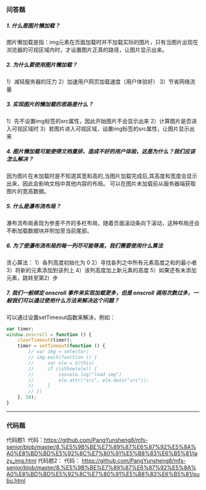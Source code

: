 ### 问答题
##### 1. 什么是图片懒加载？
图片懒加载是指：img元素在页面加载时并不加载实际的图片，只有当图片出现在浏览器的可视区域内时，才设置图片正真的路径，让图片显示出来。
##### 2. 为什么要使用图片懒加载？
1）减轻服务器的压力
2）加速用户网页加载速度（用户体验好）
3）节省网络流量
##### 3. 实现图片的懒加载的思路是什么？
1）先不设置img标签的src属性，因此开始图片不会显示出来
2）计算图片是否进入可视区域时
3）若图片进入可视区域，设置img标签的src属性，让图片显示出来
##### 4. 图片懒加载可能使得文档重排，造成不好的用户体验，这是为什么？我们应该怎么解决？
因为图片在未加载时是不知道其宽和高的,当图片加载完成后,其高度和宽度会显示出来，因此会影响文档中其他内容的布局。
可以在图片未加载前从服务器端获取图片的宽高数据。
##### 5. 什么是瀑布流布局？
瀑布流布局表现为参差不齐的多栏布局，随着页面滚动条向下滚动，这种布局还会不断加载数据块并附加至当前尾部。
##### 6. 为了使瀑布流布局的每一列尽可能等高，我们需要使用什么算法
贪心算法：
1）各列高度初始化为 0
2）寻找各列之中所有元素高度之和的最小者
3）将新的元素添加到该列上
4）该列高度加上新元素的高度
5）如果还有未添加元素，跳转至第2）步
##### 7. 我们一般绑定 onscroll 事件来实现加载更多，但是 onscroll 调用次数过多，一般我们可以通过使用什么方法来解决这个问题？
可以通过设置setTimeout函数来解决，例如：
```javascript
var timer;
window.onscroll = function () {
    clearTimeout(timer);
    timer = setTimeout(function () {
        // var img = selector;
        // img.each(function () {
        //     var ele = $(this)
        //     if (isShow(ele)) {
        //         console.log("load img")
        //         ele.attr("src", ele.data("src"));
        //     }
        // })
    }, 50);
}
```

---
### 代码题
代码题1.
代码：https://github.com/PangYunsheng8/mfs-senior/blob/master/8.%E5%9B%BE%E7%89%87%E6%87%92%E5%8A%A0%E8%BD%BD%E5%92%8C%E7%80%91%E5%B8%83%E6%B5%81/lazy_img.html
代码题2：
代码：
https://github.com/PangYunsheng8/mfs-senior/blob/master/8.%E5%9B%BE%E7%89%87%E6%87%92%E5%8A%A0%E8%BD%BD%E5%92%8C%E7%80%91%E5%B8%83%E6%B5%81/pubu.html